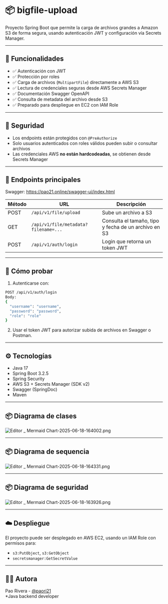 # 📦 bigfile-upload

Proyecto Spring Boot que permite la carga de archivos grandes a Amazon S3 de forma segura, usando autenticación JWT y configuración vía Secrets Manager.

---

## 🚀 Funcionalidades

- ✅ Autenticación con JWT
- ✅ Protección por roles
- ✅ Carga de archivos (`MultipartFile`) directamente a AWS S3
- ✅ Lectura de credenciales seguras desde AWS Secrets Manager
- ✅ Documentación Swagger OpenAPI
- ✅ Consulta de metadata del archivo desde S3
- ✅ Preparado para despliegue en EC2 con IAM Role

---

## 🔐 Seguridad

- Los endpoints están protegidos con `@PreAuthorize`
- Solo usuarios autenticados con roles válidos pueden subir o consultar archivos
- Las credenciales AWS **no están hardcodeadas**, se obtienen desde Secrets Manager

---

## 📂 Endpoints principales

Swagger: https://pao21.online/swagger-ui/index.html

| Método | URL                                   | Descripción |
|--------|---------------------------------------|-------------|
| POST | `/api/v1/file/upload`                | Sube un archivo a S3 |
| GET  | `/api/v1/file/metadata?filename=...` | Consulta el tamaño, tipo y fecha de un archivo en S3 |
| POST | `/api/v1/auth/login`                  | Login que retorna un token JWT |

---

## 🧪 Cómo probar

1. Autenticarse con:
```bash
POST /api/v1/auth/login
Body:
{
  "username": "username",
  "password": "password",
  "role": "role"
}
```

2. Usar el token JWT para autorizar subida de archivos en Swagger o Postman.

---

## ⚙️ Tecnologías

- Java 17
- Spring Boot 3.2.5
- Spring Security
- AWS S3 + Secrets Manager (SDK v2)
- Swagger (SpringDoc)
- Maven

---

## 📦 Diagrama de clases

![Editor _ Mermaid Chart-2025-06-18-164002.png](images%2FEditor%20_%20Mermaid%20Chart-2025-06-18-164002.png)

---
## 📦 Diagrama de sequencia

![Editor _ Mermaid Chart-2025-06-18-164331.png](images%2FEditor%20_%20Mermaid%20Chart-2025-06-18-164331.png)

---
## 📦 Diagrama de seguridad

![Editor _ Mermaid Chart-2025-06-18-163926.png](images%2FEditor%20_%20Mermaid%20Chart-2025-06-18-163926.png)

---
## ☁️ Despliegue

El proyecto puede ser desplegado en AWS EC2, usando un IAM Role con permisos para:

- `s3:PutObject`, `s3:GetObject`
- `secretsmanager:GetSecretValue`

---

## 👩‍💻 Autora

Pao Rivera - [@paori21](https://github.com/paori21)  
*Java backend developer
